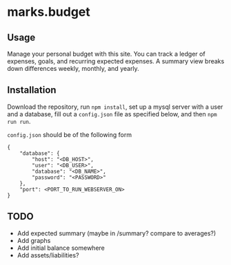# marks.budget

## Usage
Manage your personal budget with this site. You can track a ledger of expenses, goals, and recurring expected expenses. A summary view breaks down differences weekly, monthly, and yearly. 

## Installation
Download the repository, run `npm install`, set up a mysql server with a user and a database, 
fill out a `config.json` file as specified below, and then `npm run run`. 

`config.json` should be of the following form
```
{
    "database": {
        "host": "<DB_HOST>",
        "user": "<DB_USER>",
        "database": "<DB_NAME>",
        "password": "<PASSWORD>"
    },
    "port": <PORT_TO_RUN_WEBSERVER_ON>
}

```
## TODO
- Add expected summary (maybe in /summary? compare to averages?)
- Add graphs
- Add initial balance somewhere
- Add assets/liabilities?
